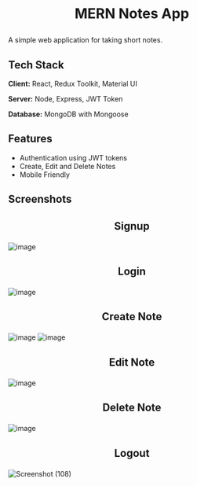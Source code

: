 # <p align="center"> MERN Notes App</p>

A simple web application for taking short notes.

## Tech Stack

**Client:** React, Redux Toolkit, Material UI

**Server:** Node, Express, JWT Token

**Database:** MongoDB with Mongoose

## Features

- Authentication using JWT tokens
- Create, Edit and Delete Notes
- Mobile Friendly

## Screenshots

## <p align="center"> Signup </p>

![image](https://github.com/soumya-maheshwari/Notes-App/assets/104725768/ccf74677-954e-44d0-be38-dade2620e47a)

## <p align="center"> Login </p>

![image](https://github.com/soumya-maheshwari/Notes-App/assets/104725768/d8b78847-d455-4a24-9141-3384155cbe39)

## <p align="center"> Create Note </p>

![image](https://github.com/soumya-maheshwari/Notes-App/assets/104725768/73f7855b-9a33-4eb5-a188-fb6a7c488ccd)
![image](https://github.com/soumya-maheshwari/Notes-App/assets/104725768/be1467ad-559e-4b26-92d1-4b32b8830b9d)

## <p align="center"> Edit Note </p>

![image](https://github.com/soumya-maheshwari/Notes-App/assets/104725768/a602446b-1a8e-4eb4-b81e-eabc791cc6a1)

## <p align="center"> Delete Note </p>

![image](https://github.com/soumya-maheshwari/Notes-App/assets/104725768/1bc0c475-f37b-4c1c-9a18-a83e04550e1c)

## <p align="center"> Logout </p>

![Screenshot (108)](https://github.com/soumya-maheshwari/Notes-App/assets/104725768/ff490169-a0e4-4db7-bfab-e425d0a4dae6)
